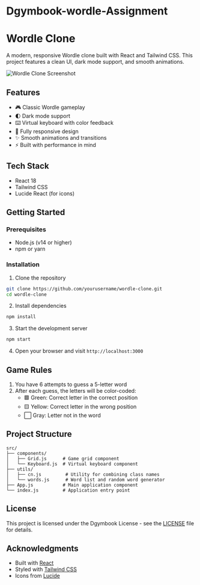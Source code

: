 # Dgymbook-wordle-Assignment
# Wordle Clone

A modern, responsive Wordle clone built with React and Tailwind CSS. This project features a clean UI, dark mode support, and smooth animations.

![Wordle Clone Screenshot](https://images.unsplash.com/photo-1633613286991-611fe299c4be?auto=format&fit=crop&q=80&w=2070)

## Features

- 🎮 Classic Wordle gameplay
- 🌓 Dark mode support
- ⌨️ Virtual keyboard with color feedback
- 📱 Fully responsive design
- ✨ Smooth animations and transitions
- ⚡ Built with performance in mind

## Tech Stack

- React 18
- Tailwind CSS
- Lucide React (for icons)

## Getting Started

### Prerequisites

- Node.js (v14 or higher)
- npm or yarn

### Installation

1. Clone the repository
```bash
git clone https://github.com/yourusername/wordle-clone.git
cd wordle-clone
```

2. Install dependencies
```bash
npm install
```

3. Start the development server
```bash
npm start
```

4. Open your browser and visit `http://localhost:3000`

## Game Rules

1. You have 6 attempts to guess a 5-letter word
2. After each guess, the letters will be color-coded:
   - 🟩 Green: Correct letter in the correct position
   - 🟨 Yellow: Correct letter in the wrong position
   - ⬜ Gray: Letter not in the word

## Project Structure

```
src/
├── components/
│   ├── Grid.js      # Game grid component
│   └── Keyboard.js  # Virtual keyboard component
├── utils/
│   ├── cn.js         # Utility for combining class names
│   └── words.js      # Word list and random word generator
├── App.js           # Main application component
└── index.js         # Application entry point
```



## License

This project is licensed under the Dgymbook License - see the [LICENSE](Dgymbook) file for details.

## Acknowledgments

- Built with [React](https://reactjs.org/)
- Styled with [Tailwind CSS](https://tailwindcss.com/)
- Icons from [Lucide](https://lucide.dev/)
